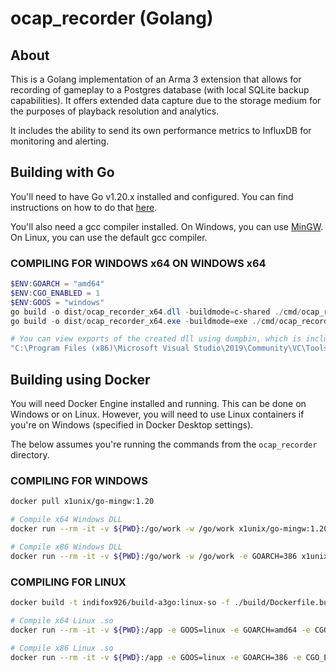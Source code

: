 # ocap_recorder (Golang)

## About

This is a Golang implementation of an Arma 3 extension that allows for recording of gameplay to a Postgres database (with local SQLite backup capabilities). It offers extended data capture due to the storage medium for the purposes of playback resolution and analytics.

It includes the ability to send its own performance metrics to InfluxDB for monitoring and alerting.

## Building with Go

You'll need to have Go v1.20.x installed and configured. You can find instructions on how to do that [here](https://golang.org/doc/install).

You'll also need a gcc compiler installed. On Windows, you can use [MinGW](http://www.mingw.org/). On Linux, you can use the default gcc compiler.

### COMPILING FOR WINDOWS x64 ON WINDOWS x64

```ps1
$ENV:GOARCH = "amd64"
$ENV:CGO_ENABLED = 1
$ENV:GOOS = "windows"
go build -o dist/ocap_recorder_x64.dll -buildmode=c-shared ./cmd/ocap_recorder
go build -o dist/ocap_recorder_x64.exe -buildmode=exe ./cmd/ocap_recorder

# You can view exports of the created dll using dumpbin, which is included with Visual Studio installations
"C:\Program Files (x86)\Microsoft Visual Studio\2019\Community\VC\Tools\MSVC\14.29.30037\bin\Hostx86\x86\dumpbin.exe" /exports ocap_recorder_x64.dll
```

## Building using Docker

You will need Docker Engine installed and running. This can be done on Windows or on Linux. However, you will need to use Linux containers if you're on Windows (specified in Docker Desktop settings).

The below assumes you're running the commands from the `ocap_recorder` directory.

### COMPILING FOR WINDOWS

```bash
docker pull x1unix/go-mingw:1.20

# Compile x64 Windows DLL
docker run --rm -it -v ${PWD}:/go/work -w /go/work x1unix/go-mingw:1.20 go build -o dist/ocap_recorder_x64.dll -buildmode=c-shared ./cmd/ocap_recorder

# Compile x86 Windows DLL
docker run --rm -it -v ${PWD}:/go/work -w /go/work -e GOARCH=386 x1unix/go-mingw:1.20 go build -o dist/ocap_recorder.dll -buildmode=c-shared ./cmd/ocap_recorder
```

### COMPILING FOR LINUX

```bash
docker build -t indifox926/build-a3go:linux-so -f ./build/Dockerfile.build ./cmd

# Compile x64 Linux .so
docker run --rm -it -v ${PWD}:/app -e GOOS=linux -e GOARCH=amd64 -e CGO_ENABLED=1 -e CC=gcc indifox926/build-a3go:linux-so go build -o dist/ocap_recorder_x64.so -linkshared ./cmd/ocap_recorder

# Compile x86 Linux .so
docker run --rm -it -v ${PWD}:/app -e GOOS=linux -e GOARCH=386 -e CGO_ENABLED=1 -e CC=gcc indifox926/build-a3go:linux-so go build -o dist/ocap_recorder.so -linkshared ./cmd/ocap_recorder
```
